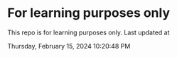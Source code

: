 # For learning purposes only
This repo is for learning purposes only.
Last updated at

Thursday, February 15, 2024 10:20:48 PM

